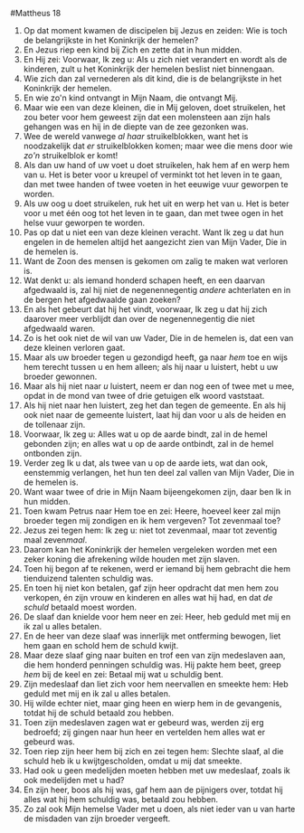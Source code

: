 #Mattheus 18
1. Op dat moment kwamen de discipelen bij Jezus en zeiden: Wie is toch de belangrijkste in het Koninkrijk der hemelen?
2. En Jezus riep een kind bij Zich en zette dat in hun midden.
3. En Hij zei: Voorwaar, Ik zeg u: Als u zich niet verandert en wordt als de kinderen, zult u het Koninkrijk der hemelen beslist niet binnengaan.
4. Wie zich dan zal vernederen als dit kind, die is de belangrijkste in het Koninkrijk der hemelen.
5. En wie zo'n kind ontvangt in Mijn Naam, die ontvangt Mij.
6. Maar wie een van deze kleinen, die in Mij geloven, doet struikelen, het zou beter voor hem geweest zijn dat een molensteen aan zijn hals gehangen was en hij in de diepte van de zee gezonken was.
7. Wee de wereld vanwege *al haar* struikelblokken, want het is noodzakelijk dat *er* struikelblokken komen; maar wee die mens door wie *zo'n* struikelblok er komt!
8. Als dan uw hand of uw voet u doet struikelen, hak hem af en werp hem van u. Het is beter voor u kreupel of verminkt tot het leven in te gaan, dan met twee handen of twee voeten in het eeuwige vuur geworpen te worden.
9. Als uw oog u doet struikelen, ruk het uit en werp het van u. Het is beter voor u met één oog tot het leven in te gaan, dan met twee ogen in het helse vuur geworpen te worden.
10. Pas op dat u niet een van deze kleinen veracht. Want Ik zeg u dat hun engelen in de hemelen altijd het aangezicht zien van Mijn Vader, Die in de hemelen is.
11. Want de Zoon des mensen is gekomen om zalig te maken wat verloren is.
12. Wat denkt u: als iemand honderd schapen heeft, en een daarvan afgedwaald is, zal hij niet de negenennegentig *andere* achterlaten en in de bergen het afgedwaalde gaan zoeken?
13. En als het gebeurt dat hij het vindt, voorwaar, Ik zeg u dat hij zich daarover meer verblijdt dan over de negenennegentig die niet afgedwaald waren.
14. Zo is het ook niet de wil van uw Vader, Die in de hemelen is, dat een van deze kleinen verloren gaat.
15. Maar als uw broeder tegen u gezondigd heeft, ga naar *hem* toe en wijs hem terecht tussen u en hem alleen; als hij naar u luistert, hebt u uw broeder gewonnen.
16. Maar als hij niet naar *u* luistert, neem er dan nog een of twee met u mee, opdat in de mond van twee of drie getuigen elk woord vaststaat.
17. Als hij niet naar hen luistert, zeg het dan tegen de gemeente. En als hij ook niet naar de gemeente luistert, laat hij dan voor u als de heiden en de tollenaar zijn.
18. Voorwaar, Ik zeg u: Alles wat u op de aarde bindt, zal in de hemel gebonden zijn; en alles wat u op de aarde ontbindt, zal in de hemel ontbonden zijn.
19. Verder zeg Ik u dat, als twee van u op de aarde iets, wat dan ook, eenstemmig verlangen, het hun ten deel zal vallen van Mijn Vader, Die in de hemelen is.
20. Want waar twee of drie in Mijn Naam bijeengekomen zijn, daar ben Ik in hun midden.
21. Toen kwam Petrus naar Hem toe en zei: Heere, hoeveel keer zal mijn broeder tegen mij zondigen en ik hem vergeven? Tot zevenmaal toe?
22. Jezus zei tegen hem: Ik zeg u: niet tot zevenmaal, maar tot zeventig maal zeven*maal*.
23. Daarom kan het Koninkrijk der hemelen vergeleken worden met een zeker koning die afrekening wilde houden met zijn slaven.
24. Toen hij begon af te rekenen, werd er iemand bij hem gebracht die hem tienduizend talenten schuldig was.
25. En toen hij niet kon betalen, gaf zijn heer opdracht dat men hem zou verkopen, én zijn vrouw en kinderen en alles wat hij had, en dat *de schuld* betaald moest worden.
26. De slaaf dan knielde voor hem neer en zei: Heer, heb geduld met mij en ik zal u alles betalen.
27. En de heer van deze slaaf was innerlijk met ontferming bewogen, liet hem gaan en schold hem de schuld kwijt.
28. Maar deze slaaf ging naar buiten en trof een van zijn medeslaven aan, die hem honderd penningen schuldig was. Hij pakte hem beet, greep *hem* bij de keel en zei: Betaal mij wat u schuldig bent.
29. Zijn medeslaaf dan liet zich voor hem neervallen en smeekte hem: Heb geduld met mij en ik zal u alles betalen.
30. Hij wilde echter niet, maar ging heen en wierp hem in de gevangenis, totdat hij de schuld betaald zou hebben.
31. Toen zijn medeslaven zagen wat er gebeurd was, werden zij erg bedroefd; zij gingen naar hun heer en vertelden hem alles wat er gebeurd was.
32. Toen riep zijn heer hem bij zich en zei tegen hem: Slechte slaaf, al die schuld heb ik u kwijtgescholden, omdat u mij dat smeekte.
33. Had ook u geen medelijden moeten hebben met uw medeslaaf, zoals ik ook medelijden met u had?
34. En zijn heer, boos als hij was, gaf hem aan de pijnigers over, totdat hij alles wat hij hem schuldig was, betaald zou hebben.
35. Zo zal ook Mijn hemelse Vader met u doen, als niet ieder van u van harte de misdaden van zijn broeder vergeeft.
